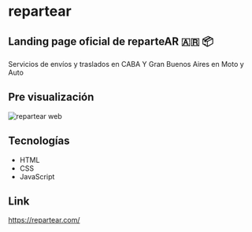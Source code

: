 # repartear

## Landing page oficial de reparteAR 🇦🇷 📦️

Servicios de envíos y traslados en CABA Y Gran Buenos Aires en Moto y Auto

## Pre visualización
![repartear web](https://user-images.githubusercontent.com/57498210/114128328-7e08eb80-98d2-11eb-91b0-60929c5364c3.png)

## Tecnologías
- HTML
- CSS
- JavaScript

## Link
https://repartear.com/
